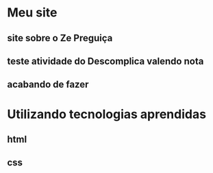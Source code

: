 # Meu site
## site sobre o Ze Preguiça
## teste atividade do Descomplica valendo nota
## acabando de fazer 

# Utilizando tecnologias aprendidas
## html
## css


